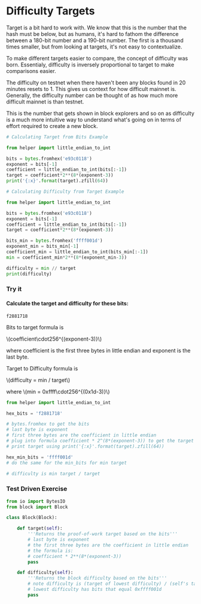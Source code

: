 
# Difficulty Targets

Target is a bit hard to work with. We know that this is the number that the hash must be below, but as humans, it's hard to fathom the difference between a 180-bit number and a 190-bit number. The first is a thousand times smaller, but from looking at targets, it's not easy to contextualize.

To make different targets easier to compare, the concept of difficulty was born. Essentialy, difficulty is inversely proportional to target to make comparisons easier.

The difficulty on testnet when there haven't been any blocks found in 20 minutes resets to 1. This gives us context for how difficult mainnet is. Generally, the difficulty number can be thought of as how much more difficult mainnet is than testnet.

This is the number that gets shown in block explorers and so on as difficulty is a much more intuitive way to understand what's going on in terms of effort required to create a new block.


```python
# Calculating Target from Bits Example

from helper import little_endian_to_int

bits = bytes.fromhex('e93c0118')
exponent = bits[-1]
coefficient = little_endian_to_int(bits[:-1])
target = coefficient*2**(8*(exponent-3))
print('{:x}'.format(target).zfill(64))
```


```python
# Calculating Difficulty from Target Example

from helper import little_endian_to_int

bits = bytes.fromhex('e93c0118')
exponent = bits[-1]
coefficient = little_endian_to_int(bits[:-1])
target = coefficient*2**(8*(exponent-3))

bits_min = bytes.fromhex('ffff001d')
exponent_min = bits_min[-1]
coefficient_min = little_endian_to_int(bits_min[:-1])
min = coefficient_min*2**(8*(exponent_min-3))

difficulty = min // target
print(difficulty)
```

### Try it

#### Calculate the target and difficulty for these bits:
```
f2881718
```

Bits to target formula is 

\\(coefficient\cdot256^{(exponent-3)}\\) 

where coefficient is the first three bytes in little endian and exponent is the last byte.

Target to Difficulty formula is 

\\(difficulty = min / target\\)

where \\(min = 0xffff\cdot256^{(0x1d-3)}\\)


```python
from helper import little_endian_to_int

hex_bits = 'f2881718'

# bytes.fromhex to get the bits
# last byte is exponent
# first three bytes are the coefficient in little endian
# plug into formula coefficient * 2^(8*(exponent-3)) to get the target
# print target using print('{:x}'.format(target).zfill(64))

hex_min_bits = 'ffff001d'
# do the same for the min_bits for min target

# difficulty is min target / target
```

### Test Driven Exercise


```python
from io import BytesIO
from block import Block

class Block(Block):

    def target(self):
        '''Returns the proof-of-work target based on the bits'''
        # last byte is exponent
        # the first three bytes are the coefficient in little endian
        # the formula is:
        # coefficient * 2**(8*(exponent-3))
        pass

    def difficulty(self):
        '''Returns the block difficulty based on the bits'''
        # note difficulty is (target of lowest difficulty) / (self's target)
        # lowest difficulty has bits that equal 0xffff001d
        pass
```
